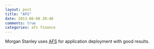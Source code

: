 ```yaml
---
layout: post
title: "AFS"
date: 2013-06-08 20:40
comments: true
categories: afs finance
---
```


Morgan Stanley uses [AFS](http://en.wikipedia.org/wiki/Andrew_File_System) for application deployment with good results.

